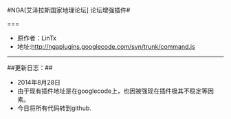 #NGA[艾泽拉斯国家地理论坛] 论坛增强插件#

===

* 原作者：LinTx
* 地址:http://ngaplugins.googlecode.com/svn/trunk/command.js

- - -
##更新日志：##
* 2014年8月28日
* 由于现有插件地址是在googlecode上，也因被强现在插件极其不稳定等因素。
* 今日将所有代码转到github.

